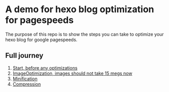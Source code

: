 # A demo for hexo blog optimization for pagespeeds

The purpose of this repo is to show the steps you can take to optimize your hexo blog for google pagespeeds.

## Full journey

1. [Start, before any optimizations](https://github.com/vkuznecovas/hexo-demo-pagespeed/releases/tag/Start)
1. [ImageOptimization, images should not take 15 megs now](https://github.com/vkuznecovas/hexo-demo-pagespeed/releases/tag/ImageOptimization)
1. [Minification](https://github.com/vkuznecovas/hexo-demo-pagespeed/releases/tag/Minification)
1. [Compression](https://github.com/vkuznecovas/hexo-demo-pagespeed/releases/tag/Compression)